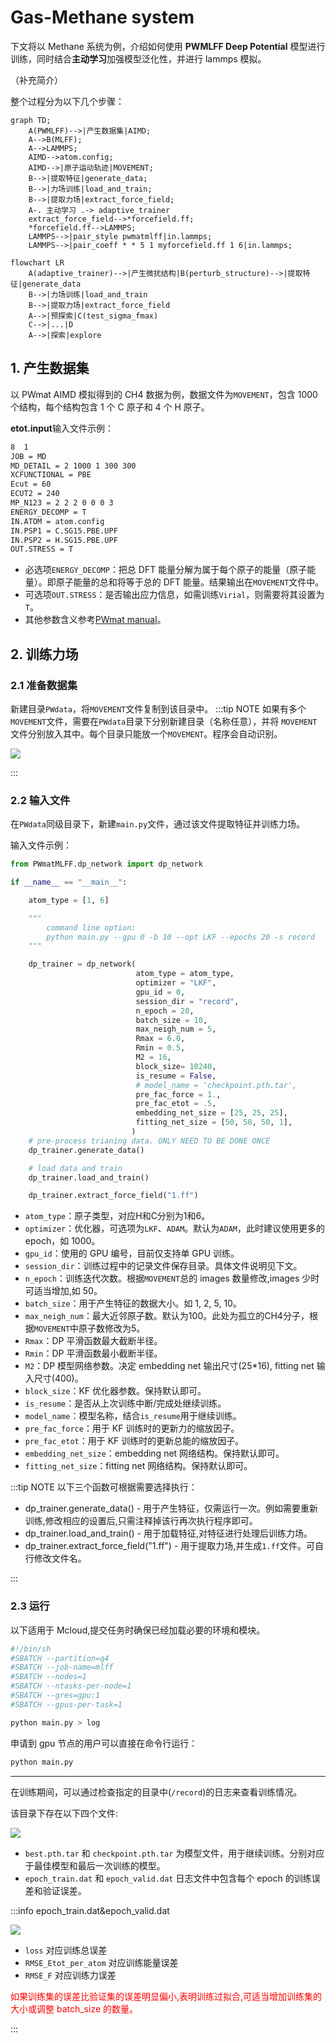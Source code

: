 # Gas-Methane system

下文将以 Methane 系统为例，介绍如何使用 **PWMLFF Deep Potential** 模型进行训练，同时结合**主动学习**加强模型泛化性，并进行 lammps 模拟。

（补充简介）

整个过程分为以下几个步骤：

```mermaid
graph TD;
    A(PWMLFF)-->|产生数据集|AIMD;
    A-->B(MLFF);
    A-->LAMMPS;
    AIMD-->atom.config;
    AIMD-->|原子运动轨迹|MOVEMENT;
    B-->|提取特征|generate_data;
    B-->|力场训练|load_and_train;
    B-->|提取力场|extract_force_field;
    A-. 主动学习 .-> adaptive_trainer
    extract_force_field-->*forcefield.ff;
    *forcefield.ff-->LAMMPS;
    LAMMPS-->|pair_style pwmatmlff|in.lammps;
    LAMMPS-->|pair_coeff * * 5 1 myforcefield.ff 1 6|in.lammps;
```

```mermaid
flowchart LR
    A(adaptive_trainer)-->|产生微扰结构|B(perturb_structure)-->|提取特征|generate_data
    B-->|力场训练|load_and_train
    B-->|提取力场|extract_force_field
    A-->|预探索|C(test_sigma_fmax)
    C-->|...|D
    A-->|探索|explore
```

## 1. 产生数据集

以 PWmat AIMD 模拟得到的 CH4 数据为例，数据文件为`MOVEMENT`，包含 1000 个结构，每个结构包含 1 个 C 原子和 4 个 H 原子。

**etot.input**输入文件示例：

```bash
8  1   
JOB = MD
MD_DETAIL = 2 1000 1 300 300
XCFUNCTIONAL = PBE
Ecut = 60
ECUT2 = 240
MP_N123 = 2 2 2 0 0 0 3
ENERGY_DECOMP = T
IN.ATOM = atom.config
IN.PSP1 = C.SG15.PBE.UPF
IN.PSP2 = H.SG15.PBE.UPF
OUT.STRESS = T
```

- 必选项`ENERGY_DECOMP`：把总 DFT 能量分解为属于每个原子的能量（原子能量）。即原子能量的总和将等于总的 DFT 能量。结果输出在`MOVEMENT`文件中。
- 可选项`OUT.STRESS`：是否输出应力信息，如需训练`Virial`，则需要将其设置为`T`。
- 其他参数含义参考[PWmat manual](http://www.pwmat.com/pwmat-resource/Manual.pdf)。

## 2. 训练力场

### 2.1 准备数据集

新建目录`PWdata`，将`MOVEMENT`文件复制到该目录中。
:::tip NOTE
如果有多个`MOVEMENT`文件，需要在`PWdata`目录下分别新建目录（名称任意），并将 `MOVEMENT` 文件分别放入其中。每个目录只能放一个`MOVEMENT`。程序会自动识别。

![](pictures/MOVEMENT-files2.png)

:::

### 2.2 输入文件

在`PWdata`同级目录下，新建`main.py`文件，通过该文件提取特征并训练力场。

输入文件示例：

```python
from PWmatMLFF.dp_network import dp_network

if __name__ == "__main__":

    atom_type = [1, 6]

    """
        command line option:
        python main.py --gpu 0 -b 10 --opt LKF --epochs 20 -s record
    """

    dp_trainer = dp_network(
                            atom_type = atom_type,
                            optimizer = "LKF",
                            gpu_id = 0,
                            session_dir = "record",
                            n_epoch = 20,
                            batch_size = 10,
                            max_neigh_num = 5,
                            Rmax = 6.0,
                            Rmin = 0.5,
                            M2 = 16,
                            block_size= 10240,
                            is_resume = False,
                            # model_name = 'checkpoint.pth.tar',
                            pre_fac_force = 1.,
                            pre_fac_etot = .5,
                            embedding_net_size = [25, 25, 25],
                            fitting_net_size = [50, 50, 50, 1],
                           )
    # pre-process trianing data. ONLY NEED TO BE DONE ONCE
    dp_trainer.generate_data()

    # load data and train
    dp_trainer.load_and_train()

    dp_trainer.extract_force_field("1.ff")

```

- `atom_type`：原子类型，对应H和C分别为1和6。
- `optimizer`：优化器，可选项为`LKF`、`ADAM`。默认为`ADAM`，此时建议使用更多的 epoch，如 1000。
- `gpu_id`：使用的 GPU 编号，目前仅支持单 GPU 训练。
- `session_dir`：训练过程中的记录文件保存目录。具体文件说明见下文。
- `n_epoch`：训练迭代次数。根据`MOVEMENT`总的 images 数量修改,images 少时可适当增加,如 50。
- `batch_size`：用于产生特征的数据大小。如 1, 2, 5, 10。
- `max_neigh_num`：最大近邻原子数。默认为100。此处为孤立的CH4分子，根据`MOVEMENT`中原子数修改为5。
- `Rmax`：DP 平滑函数最大截断半径。
- `Rmin`：DP 平滑函数最小截断半径。
- `M2`：DP 模型网络参数。决定 embedding net 输出尺寸(25\*16), fitting net 输入尺寸(400)。
- `block_size`：KF 优化器参数。保持默认即可。
- `is_resume`：是否从上次训练中断/完成处继续训练。
- `model_name`：模型名称，结合`is_resume`用于继续训练。
- `pre_fac_force`：用于 KF 训练时的更新力的缩放因子。
- `pre_fac_etot`：用于 KF 训练时的更新总能的缩放因子。
- `embedding_net_size`：embedding net 网络结构。保持默认即可。
- `fitting_net_size`：fitting net 网络结构。保持默认即可。

:::tip NOTE
以下三个函数可根据需要选择执行：

- dp_trainer.generate_data() - 用于产生特征，仅需运行一次。例如需要重新训练,修改相应的设置后,只需注释掉该行再次执行程序即可。
- dp_trainer.load_and_train() - 用于加载特征,对特征进行处理后训练力场。
- dp_trainer.extract_force_field("1.ff") - 用于提取力场,并生成`1.ff`文件。可自行修改文件名。

:::

### 2.3 运行

以下适用于 Mcloud,提交任务时确保已经加载必要的环境和模块。

```bash
#!/bin/sh
#SBATCH --partition=q4
#SBATCH --job-name=mlff
#SBATCH --nodes=1
#SBATCH --ntasks-per-node=1
#SBATCH --gres=gpu:1
#SBATCH --gpus-per-task=1

python main.py > log
```

申请到 gpu 节点的用户可以直接在命令行运行：

```bash
python main.py
```

---

在训练期间，可以通过检查指定的目录中(`/record`)的日志来查看训练情况。

该目录下存在以下四个文件:

![](pictures/record-files.png)

- `best.pth.tar` 和 `checkpoint.pth.tar` 为模型文件，用于继续训练。分别对应于最佳模型和最后一次训练的模型。
- `epoch_train.dat` 和 `epoch_valid.dat` 日志文件中包含每个 epoch 的训练误差和验证误差。

:::info epoch_train.dat&epoch_valid.dat

![](pictures/epoch-train&valid_dat2.png)

- `loss` 对应训练总误差
- `RMSE_Etot_per_atom` 对应训练能量误差
- `RMSE_F` 对应训练力误差

<font color='red'>如果训练集的误差比验证集的误差明显偏小,表明训练过拟合,可适当增加训练集的大小或调整 batch_size 的数量。</font>

:::
